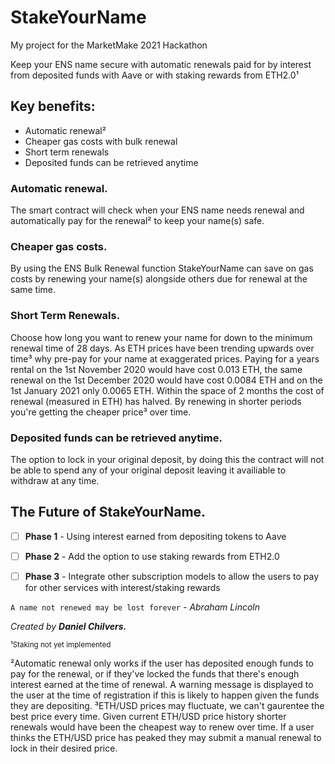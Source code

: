 # StakeYourName
 My project for the MarketMake 2021 Hackathon

Keep your ENS name secure with automatic renewals paid for by interest from deposited funds with Aave or with staking rewards from ETH2.0¹

## Key benefits:
- Automatic renewal²
- Cheaper gas costs with bulk renewal
- Short term renewals
- Deposited funds can be retrieved anytime

### Automatic renewal.
The smart contract will check when your ENS name needs renewal and automatically pay for the renewal² to keep your name(s) safe.

### Cheaper gas costs.
By using the ENS Bulk Renewal function StakeYourName can save on gas costs by renewing your name(s) alongside others due for renewal at the same time.

### Short Term Renewals.
Choose how long you want to renew your name for down to the minimum renewal time of 28 days. As ETH prices have been trending upwards over time³ why pre-pay for your name at exaggerated prices. Paying for a years rental on the 1st November 2020 would have cost 0.013 ETH, the same renewal on the 1st December 2020 would have cost 0.0084 ETH and on the 1st January 2021 only 0.0065 ETH. Within the space of 2 months the cost of renewal (measured in ETH) has halved. By renewing in shorter periods you're getting the cheaper price³ over time.

### Deposited funds can be retrieved anytime.
The option to lock in your original deposit, by doing this the contract will not be able to spend any of your original deposit leaving it availiable to withdraw at any time.

## The Future of StakeYourName.
- [ ] **Phase 1** - Using interest earned from depositing tokens to Aave
- [ ] **Phase 2** - Add the option to use staking rewards from ETH2.0
- [ ] **Phase 3** - Integrate other subscription models to allow the users to pay for other services with interest/staking rewards


`A name not renewed may be lost forever` - _Abraham Lincoln_


_Created by **Daniel Chilvers.**_

<sub>¹Staking not yet implemented<sub>

²Automatic renewal only works if the user has deposited enough funds to pay for the renewal, or if they've locked the funds that there's enough interest earned at the time of renewal. A warning message is displayed to the user at the time of registration if this is likely to happen given the funds they are depositing.
³ETH/USD prices may fluctuate, we can't gaurentee the best price every time. Given current ETH/USD price history shorter renewals would have been the cheapest way to renew over time. If a user thinks the ETH/USD price has peaked they may submit a manual renewal to lock in their desired price.
